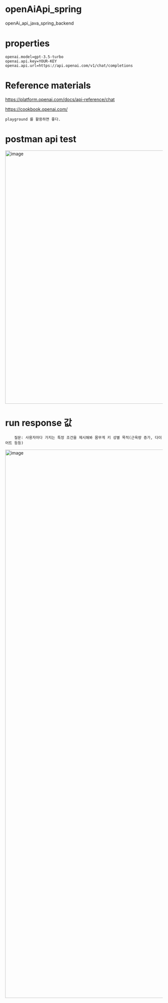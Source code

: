 # openAiApi_spring
openAi_api_java_spring_backend

# properties
    openai.model=gpt-3.5-turbo
    openai.api.key=YOUR-KEY
    openai.api.url=https://api.openai.com/v1/chat/completions

# Reference materials
<https://platform.openai.com/docs/api-reference/chat>
    
<https://cookbook.openai.com/>

    playground 를 활용하면 좋다.

# postman api test
<img width="807" alt="image" src="https://github.com/MungJeoNyeon/openAiApi_spring/assets/113886994/9ca49348-0943-4cbd-b484-9fe2c982f1c4">

# run response 값 
        질문: 사용자마다 가지는 특정 조건을 제시해봐 몸무게 키 성별 목적(근육량 증가, 다이어트 등등)
        
<img width="1747" alt="image" src="https://github.com/MungJeoNyeon/openAiApi_spring/assets/113886994/84059dc4-c42f-487e-ba07-9583959eea07">
